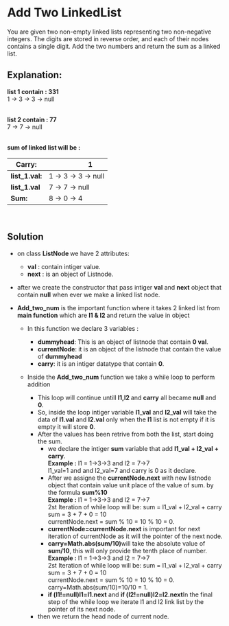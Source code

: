 # Add Two LinkedList

You are given two non-empty linked lists representing two non-negative integers. The digits are stored in reverse order, and each of their nodes contains a single digit. Add the two numbers and return the sum as a linked list.


## Explanation:
<b>list 1 contain : 331<br></b>
1 -> 3 -> 3 -> null<br><br>

<b>list 2 contain : 77<br></b>
7 -> 7 -> null <br><br>

<b>sum of linked list will be :<br></b>

|<b> Carry:</b>         | &nbsp;&nbsp;&nbsp;&nbsp;&nbsp;&nbsp;&nbsp;&nbsp;&nbsp;&nbsp;&nbsp;&nbsp;&nbsp;&nbsp;          1        |
| -------------        | ----------------   |
|<b> list_1.val:</b>    | 1 -> 3 -> 3 -> null|
|<b> list_1.val</b>    | 7 -> 7 -> null     |    
|<b> Sum:</b>           | 8 -> 0 -> 4       |

<br>

## Solution
* on class <b> ListNode </b> we have 2 attributes:
    - <b>val</b> : contain intiger value.
    - <b>next</b> : is an object of Listnode.

* after we create the constructor that pass intiger <b>val</b> and <b>next</b> object that contain <b>null</b> when ever we make a linked list node.

* <b>Add_two_num</b> is the important function where it takes 2 linked list from <b>main function</b> which are <b>l1 & l2 </b>and return the value in object
    - In this function we declare 3 variables :
        - <b>dummyhead</b>: This is an object of listnode that contain <b>0 val</b>.
        - <b>currentNode</b>: it is an object of the listnode that contain the value of <b>dummyhead</b>
        - <b>carry</b>: it is an intiger datatype that contain <b>0</b>.

    - Inside the <b>Add_two_num</b> function we take a while loop to perform addition
        - This loop will continue untill <b>l1,l2 </b>and <b>carry</b> all became <b>null</b> and <b>0</b>.
        - So, inside the loop intiger variable <b>l1_val</b> and <b>l2_val</b> will take the data of <b>l1.val</b> and <b>l2.val</b> only when the <b>l1</b> list is not empty if it is empty it will store <b>0</b>.
        - After the values has been retrive from both the list, start doing the sum.
            - we declare the intiger <b>sum</b> variable that add <b>l1_val + l2_val + carry</b>.<br>
            <b>Example :</b> l1 = 1->3->3 and l2 = 7->7 <br>
            l1_val=1 and and l2_val=7 and carry is 0 as it declare.
            - After we assigne the <b>currentNode.next</b> with new listnode object that contain value unit place of the value of sum. by the formula <b>sum%10</b><br>
            <b>Example :</b> l1 = 1->3->3 and l2 = 7->7 <br>
            2st Iteration of while loop will be:
            sum = l1_val + l2_val + carry <br>
            sum = 3 + 7 + 0 = 10 <br>
            currentNode.next = sum % 10 = 10 % 10 = 0. <br>
            - <b>currentNode=currentNode.next</b> is important for next iteration of currentNode as it will the pointer of the next node.
            - <b>carry=Math.abs(sum/10)</b>will take the absolute value of <b>sum/10</b>, this will only provide the tenth place of number.<br>
            <b>Example :</b> l1 = 1->3->3 and l2 = 7->7 <br>
            2st Iteration of while loop will be:
            sum = l1_val + l2_val + carry <br>
            sum = 3 + 7 + 0 = 10 <br>
            currentNode.next = sum % 10 = 10 % 10 = 0. <br>
            carry=Math.abs(sum/10)=10/10 = 1.
            - <b>if (l1!=null)l1=l1.next</b> and
            <b>if (l2!=null)l2=l2.next</b>In the final step of the while loop we iterate l1 and l2 link list by the pointer of its next node.
        - then we return the head node of current node.


            




